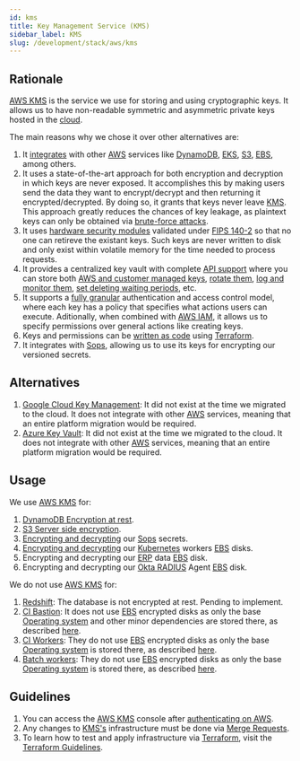```yaml
---
id: kms
title: Key Management Service (KMS)
sidebar_label: KMS
slug: /development/stack/aws/kms
---
```


## Rationale

[AWS KMS][KMS]
is the service we use
for storing and using
cryptographic keys.
It allows us to have
non-readable
symmetric and asymmetric
private keys
hosted in the
[cloud](https://en.wikipedia.org/wiki/Cloud_computing).

The main reasons why we chose it
over other alternatives are:

1. It
    [integrates](https://aws.amazon.com/kms/features/#AWS_Service_Integration)
    with other [AWS][AWS]
    services like
    [DynamoDB](/development/stack/aws/dynamodb/),
    [EKS](/development/stack/aws/eks/),
    [S3](/development/stack/aws/s3/),
    [EBS][EBS],
    among others.
1. It uses a state-of-the-art approach
    for both encryption and decryption
    in which keys are never exposed.
    It accomplishes this
    by making users send the data
    they want to encrypt/decrypt
    and then returning it
    encrypted/decrypted.
    By doing so,
    it grants that keys never
    leave [KMS][KMS].
    This approach greatly reduces
    the chances of key leakage,
    as plaintext keys can only be
    obtained via
    [brute-force attacks](https://en.wikipedia.org/wiki/Brute-force_attack).
1. It uses
    [hardware security modules](https://aws.amazon.com/kms/features/#Secure)
    validated under [FIPS 140-2](https://en.wikipedia.org/wiki/FIPS_140-2)
    so that no one can retireve the existant keys.
    Such keys are never written to disk and
    only exist within volatile memory for the time
    needed to process requests.
1. It provides a centralized key vault with complete
    [API support](https://docs.aws.amazon.com/kms/latest/APIReference/API_Operations.html)
    where you can store both
    [AWS and customer managed keys](https://docs.aws.amazon.com/kms/latest/developerguide/concepts.html),
    [rotate them](https://docs.aws.amazon.com/kms/latest/developerguide/rotate-keys.html),
    [log and monitor them](https://docs.aws.amazon.com/kms/latest/developerguide/security-logging-monitoring.html),
    [set deleting waiting periods](https://docs.aws.amazon.com/kms/latest/developerguide/deleting-keys.html#deleting-keys-how-it-works),
    etc.
1. It supports a
    [fully granular](https://docs.aws.amazon.com/kms/latest/developerguide/control-access-overview.html)
    authentication and access control model,
    where each key has a policy that specifies
    what actions users can
    execute.
    Aditionally, when combined with
    [AWS IAM](/development/stack/aws/iam/),
    it allows us to specify permissions
    over general actions like
    creating keys.
1. Keys and permissions can be
    [written as code](https://gitlab.com/fluidattacks/product/-/blob/6416b9035e089b575336c3ba074ff5fd39575306/makes/applications/makes/secrets/src/terraform/key-production.tf)
    using
    [Terraform](/development/stack/terraform/).
1. It integrates with [Sops](/development/stack/sops/),
    allowing us to use its keys for encrypting
    our versioned secrets.

## Alternatives

1. [Google Cloud Key Management](https://cloud.google.com/security-key-management):
    It did not exist at the time we migrated to the cloud.
    It does not integrate
    with other [AWS][AWS] services,
    meaning that an entire platform migration would be required.
1. [Azure Key Vault](https://azure.microsoft.com/en-us/services/key-vault/):
    It did not exist at the time we migrated to the cloud.
    It does not integrate
    with other [AWS][AWS] services,
    meaning that an entire platform migration would be required.

## Usage

We use [AWS KMS][KMS] for:

1. [DynamoDB Encryption at rest](https://registry.terraform.io/providers/hashicorp/aws/latest/docs/resources/dynamodb_table#server_side_encryption).
1. [S3 Server side encryption](https://gitlab.com/fluidattacks/product/-/blob/a089fc93ce78b5a073a9ef35c46ec59f7d622e2c/airs/deploy/production/terraform/bucket.tf#L5).
1. [Encrypting and decrypting](https://gitlab.com/fluidattacks/product/-/blob/a089fc93ce78b5a073a9ef35c46ec59f7d622e2c/makes/applications/makes/secrets/src/production.yaml#L14)
    our
    [Sops](/development/stack/sops/) secrets.
1. [Encrypting and decrypting](https://gitlab.com/fluidattacks/product/-/blob/a089fc93ce78b5a073a9ef35c46ec59f7d622e2c/makes/applications/makes/k8s/src/terraform/cluster.tf#L42)
    our [Kubernetes](/development/stack/kubernetes) workers
    [EBS][EBS] disks.
1. Encrypting and decrypting our
    [ERP](https://en.wikipedia.org/wiki/Enterprise_resource_planning)
    data [EBS][EBS] disk.
1. Encrypting and decrypting our
    [Okta RADIUS](/development/stack/okta#usage)
    Agent [EBS][EBS] disk.

We do not use [AWS KMS][KMS] for:

1. [Redshift](/development/stack/aws/redshift/):
    The database is not encrypted at rest. Pending to implement.
1. [CI Bastion](/development/stack/gitlab-ci/):
    It does not use [EBS][EBS]
    encrypted disks as only the base
    [Operating system][OS]
    and other minor dependencies
    are stored there, as described
    [here][EBS-USAGE].
1. [CI Workers](/development/stack/gitlab-ci/):
    They do not use [EBS][EBS]
    encrypted disks as only the base
    [Operating system][OS]
    is stored there, as described
    [here][EBS-USAGE].
1. [Batch workers](/development/stack/aws/batch/):
    They do not use [EBS][EBS]
    encrypted disks as only the base
    [Operating system][OS]
    is stored there, as described
    [here][EBS-USAGE].

## Guidelines

1. You can access the
    [AWS KMS][KMS] console
    after [authenticating on AWS](/development/stack/aws#guidelines).
1. Any changes to
    [KMS's][KMS]
    infrastructure must be done via
    [Merge Requests](https://docs.gitlab.com/ee/user/project/merge_requests/).
1. To learn how to test and apply infrastructure via [Terraform](/development/stack/terraform),
    visit the
    [Terraform Guidelines](/development/stack/terraform#guidelines).

[AWS]: /development/stack/aws/
[KMS]: https://aws.amazon.com/kms/
[EBS]: /development/stack/aws/ebs/
[OS]: https://en.wikipedia.org/wiki/Operating_system
[EBS-USAGE]: /development/stack/gitlab-ci
